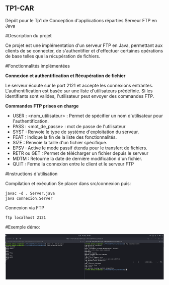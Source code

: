 ## TP1-CAR
Dépôt pour le Tp1 de Conception d'applications réparties
Serveur FTP en Java

#Description du projet

Ce projet est une implémentation d'un serveur FTP en Java, permettant aux clients de se connecter, de s'authentifier et d'effectuer certaines opérations de base telles que la récupération de fichiers.

#Fonctionnalités implémentées

**Connexion et authentification et Récupération de fichier**

Le serveur écoute sur le port 2121 et accepte les connexions entrantes.
L'authentification est basée sur une liste d'utilisateurs prédéfinie.
Si les identifiants sont valides, l'utilisateur peut envoyer des commandes FTP.

**Commandes FTP prises en charge**

- USER : <nom_utilisateur> : Permet de spécifier un nom d'utilisateur pour l'authentification.
- PASS : <mot_de_passe> : mot de passe de l'utilisateur
- SYST : Renvoie le type de système d'exploitation du serveur.
- FEAT : Indique la fin de la liste des fonctionnalités.
- SIZE <fichier> : Renvoie la taille d'un fichier spécifique.
- EPSV : Active le mode passif étendu pour le transfert de fichiers.
- RETR <fichier> ou GET <fichier> : Permet de télécharger un fichier depuis le serveur
- MDTM : Retourne la date de dernière modification d'un fichier.
- QUIT : Ferme la connexion entre le client et le serveur FTP



#Instructions d'utilisation

Compilation et exécution
Se placer dans src/connexion puis:

```
javac -d . Server.java
java connexion.Server
```
Connexion via FTP

```
ftp localhost 2121
```

#Exemple démo:

![Aperçu du serveur FTP](TP1/images/Server.png)
